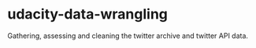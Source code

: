 # udacity-data-wrangling
Gathering, assessing and cleaning the twitter archive and twitter API data. 

